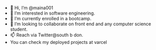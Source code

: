 - 👋 Hi, I’m @maina001
- 👀 I’m interested in software engineering.
- 🌱 I’m currently enrolled in a bootcamp.
- 💞️ I’m looking to collaborate on front end and any computer science student.
- 📫 Reach via Twitter@south b don.
-   You can check my deployed projects at varcel

<!---
maina001/maina001 is a ✨ special ✨ repository because its `README.md` (this file) appears on your GitHub profile.
You can click the Preview link to take a look at your changes.
--->
